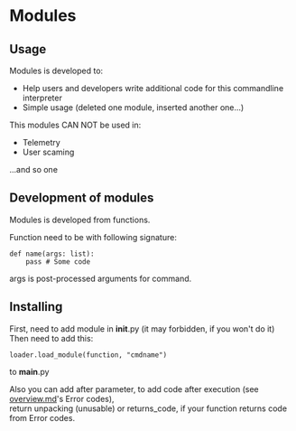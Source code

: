 # Modules

## Usage

Modules is developed to:

- Help users and developers write additional code for this commandline interpreter
- Simple usage (deleted one module, inserted another one...)

This modules CAN NOT be used in:

- Telemetry
- User scaming

...and so one

## Development of modules

Modules is developed from functions.

Function need to be with following signature:

```python3
def name(args: list):
    pass # Some code
```

args is post-processed arguments for command.

## Installing

First, need to add module in __init__.py (it may forbidden, if you won't do it)
Then need to add this:

```python3
loader.load_module(function, "cmdname")
```

to __main__.py

Also you can add after parameter, to add code after execution (see [overview.md](overview)'s Error codes),  
return unpacking (unusable) or returns_code, if your function returns code from Error codes.
